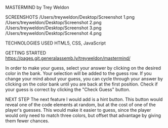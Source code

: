 MASTERMIND
by Trey Weldon

SCREENSHOTS
/Users/treyweldon/Desktop/Screenshot 1.png
/Users/treyweldon/Desktop/Screenshot 2.png
/Users/treyweldon/Desktop/Screenshot 3.png
/Users/treyweldon/Desktop/Screenshot 4.png

TECHNOLOGIES USED
HTML5, CSS, JavaScript

GETTING STARTED 
https://pages.git.generalassemb.ly/treyweldon/mastermind/

In order to make your guess, select your answer by clicking on the desired color in the bank. Your selection will be added to the guess row. If you change your mind about your guess, you can cycle through your answer by clicking on the color bank until you are back at the first position. Check if your guess is correct by clicking the "Check Guess" button.

NEXT STEP
The next feature I would add is a hint button. This button would reveal one of the code elements at random, but at the cost of one of the player's guesses. This would make it easier to guess, since the player would only need to match three colors, but offset that advantage by giving them fewer chances.
